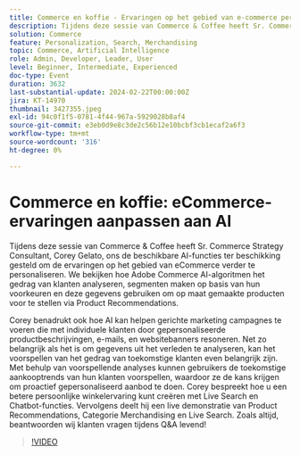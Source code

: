 ```yaml
---
title: Commerce en koffie - Ervaringen op het gebied van e-commerce personaliseren met AI
description: Tijdens deze sessie van Commerce & Coffee heeft Sr. Commerce Strategy Consultant, Corey Gelato, ons de beschikbare AI-functies ter beschikking gesteld om de ervaringen op het gebied van eCommerce verder te personaliseren. We bekijken hoe Adobe Commerce AI-algoritmen het gedrag van klanten analyseren, segmenten maken op basis van hun voorkeuren en deze gegevens gebruiken om op maat gemaakte producten voor te stellen via Product Recommendations. Corey benadrukt ook hoe AI kan helpen gerichte marketing campagnes te voeren die met individuele klanten door gepersonaliseerde productbeschrijvingen, e-mails, en websitebanners resoneren. Net zo belangrijk als het is om gegevens uit het verleden te analyseren, kan het voorspellen van het gedrag van toekomstige klanten even belangrijk zijn. Met behulp van voorspellende analyses kunnen gebruikers de toekomstige aankooptrends van hun klanten voorspellen, waardoor ze de kans krijgen om proactief gepersonaliseerd aanbod te doen. Corey bespreekt hoe u een betere persoonlijke winkelervaring kunt creëren met Live Search en Chatbot-functies. Vervolgens deelt hij een live demonstratie van Product Recommendations, Categorie Merchandising en Live Search. Zoals altijd, beantwoorden wij klanten vragen tijdens Q&A levend!
solution: Commerce
feature: Personalization, Search, Merchandising
topic: Commerce, Artificial Intelligence
role: Admin, Developer, Leader, User
level: Beginner, Intermediate, Experienced
doc-type: Event
duration: 3632
last-substantial-update: 2024-02-22T00:00:00Z
jira: KT-14970
thumbnail: 3427355.jpeg
exl-id: 94c0f1f5-0781-4f44-967a-5929028b8af4
source-git-commit: e3eb0d9e8c3de2c56b12e10bcbf3cb1ecaf2a6f3
workflow-type: tm+mt
source-wordcount: '316'
ht-degree: 0%

---
```


# Commerce en koffie: eCommerce-ervaringen aanpassen aan AI

Tijdens deze sessie van Commerce &amp; Coffee heeft Sr. Commerce Strategy Consultant, Corey Gelato, ons de beschikbare AI-functies ter beschikking gesteld om de ervaringen op het gebied van eCommerce verder te personaliseren. We bekijken hoe Adobe Commerce AI-algoritmen het gedrag van klanten analyseren, segmenten maken op basis van hun voorkeuren en deze gegevens gebruiken om op maat gemaakte producten voor te stellen via Product Recommendations.

Corey benadrukt ook hoe AI kan helpen gerichte marketing campagnes te voeren die met individuele klanten door gepersonaliseerde productbeschrijvingen, e-mails, en websitebanners resoneren. Net zo belangrijk als het is om gegevens uit het verleden te analyseren, kan het voorspellen van het gedrag van toekomstige klanten even belangrijk zijn. Met behulp van voorspellende analyses kunnen gebruikers de toekomstige aankooptrends van hun klanten voorspellen, waardoor ze de kans krijgen om proactief gepersonaliseerd aanbod te doen. Corey bespreekt hoe u een betere persoonlijke winkelervaring kunt creëren met Live Search en Chatbot-functies. Vervolgens deelt hij een live demonstratie van Product Recommendations, Categorie Merchandising en Live Search. Zoals altijd, beantwoorden wij klanten vragen tijdens Q&amp;A levend!

>[!VIDEO](https://video.tv.adobe.com/v/3427493/?learn=on)
